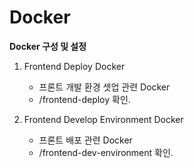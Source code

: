 # Docker
**Docker 구성 및 설정**

1. Frontend Deploy Docker
    - 프론트 개발 환경 셋업 관련 Docker
    - /frontend-deploy 확인.

2. Frontend Develop Environment Docker
    - 프론트 배포 관련 Docker
    - /frontend-dev-environment 확인.
   
